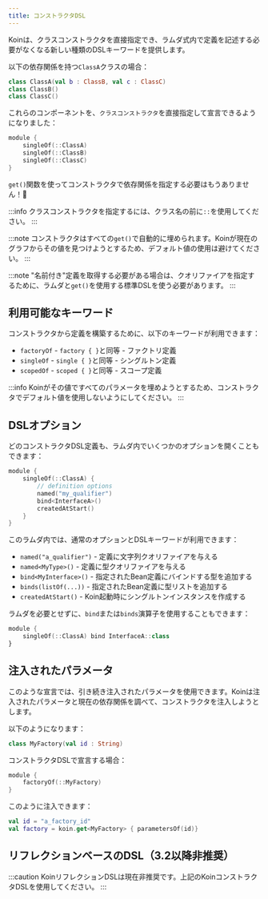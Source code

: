 ```yaml
---
title: コンストラクタDSL
---
```


Koinは、クラスコンストラクタを直接指定でき、ラムダ式内で定義を記述する必要がなくなる新しい種類のDSLキーワードを提供します。

以下の依存関係を持つ`ClassA`クラスの場合：

```kotlin
class ClassA(val b : ClassB, val c : ClassC)
class ClassB()
class ClassC()
```

これらのコンポーネントを、`クラスコンストラクタ`を直接指定して宣言できるようになりました：

```kotlin
module {
    singleOf(::ClassA)
    singleOf(::ClassB)
    singleOf(::ClassC)
}
```

`get()`関数を使ってコンストラクタで依存関係を指定する必要はもうありません！🎉

:::info
クラスコンストラクタを指定するには、クラス名の前に`::`を使用してください。
:::

:::note
コンストラクタはすべての`get()`で自動的に埋められます。Koinが現在のグラフからその値を見つけようとするため、デフォルト値の使用は避けてください。
:::

:::note
"名前付き"定義を取得する必要がある場合は、クオリファイアを指定するために、ラムダと`get()`を使用する標準DSLを使う必要があります。
:::

## 利用可能なキーワード

コンストラクタから定義を構築するために、以下のキーワードが利用できます：

*   `factoryOf` - `factory { }`と同等 - ファクトリ定義
*   `singleOf` - `single { }`と同等 - シングルトン定義
*   `scopedOf` - `scoped { }`と同等 - スコープ定義

:::info
Koinがその値ですべてのパラメータを埋めようとするため、コンストラクタでデフォルト値を使用しないようにしてください。
:::

## DSLオプション

どのコンストラクタDSL定義も、ラムダ内でいくつかのオプションを開くこともできます：

```kotlin
module {
    singleOf(::ClassA) { 
        // definition options
        named("my_qualifier")
        bind<InterfaceA>()
        createdAtStart()
    }
}
```

このラムダ内では、通常のオプションとDSLキーワードが利用できます：

*   `named("a_qualifier")` - 定義に文字列クオリファイアを与える
*   `named<MyType>()` - 定義に型クオリファイアを与える
*   `bind<MyInterface>()` - 指定されたBean定義にバインドする型を追加する
*   `binds(listOf(...))` - 指定されたBean定義に型リストを追加する
*   `createdAtStart()` - Koin起動時にシングルトンインスタンスを作成する

ラムダを必要とせずに、`bind`または`binds`演算子を使用することもできます：

```kotlin
module {
    singleOf(::ClassA) bind InterfaceA::class
}
```

## 注入されたパラメータ

このような宣言では、引き続き注入されたパラメータを使用できます。Koinは注入されたパラメータと現在の依存関係を調べて、コンストラクタを注入しようとします。

以下のようになります：

```kotlin
class MyFactory(val id : String)
```

コンストラクタDSLで宣言する場合：

```kotlin
module {
    factoryOf(::MyFactory)
}
```

このように注入できます：

```kotlin
val id = "a_factory_id"
val factory = koin.get<MyFactory> { parametersOf(id)}
```

## リフレクションベースのDSL（3.2以降非推奨）

:::caution
KoinリフレクションDSLは現在非推奨です。上記のKoinコンストラクタDSLを使用してください。
:::
